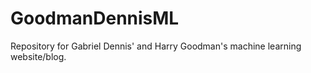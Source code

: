 # GoodmanDennisML
Repository for Gabriel Dennis' and Harry Goodman's machine learning website/blog.
